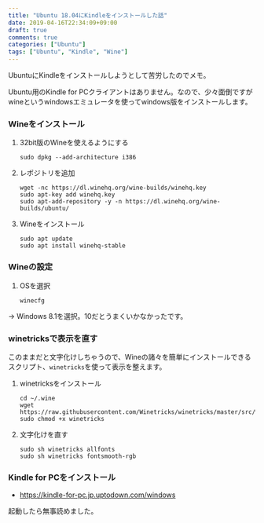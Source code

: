 ```yaml
---
title: "Ubuntu 18.04にKindleをインストールした話"
date: 2019-04-16T22:34:09+09:00
draft: true
comments: true
categories: ["Ubuntu"]
tags: ["Ubuntu", "Kindle", "Wine"]
---
```


UbuntuにKindleをインストールしようとして苦労したのでメモ。

Ubuntu用のKindle for PCクライアントはありません。なので、少々面倒ですがwineというwindowsエミュレータを使ってwindows版をインストールします。

 <!--more-->

### Wineをインストール

1. 32bit版のWineを使えるようにする

    ```
    sudo dpkg --add-architecture i386
    ```

2. レポジトリを追加

    ```
    wget -nc https://dl.winehq.org/wine-builds/winehq.key
    sudo apt-key add winehq.key
    sudo apt-add-repository -y -n https://dl.winehq.org/wine-builds/ubuntu/
    ```

3. Wineをインストール

    ```
    sudo apt update
    sudo apt install winehq-stable
    ```

### Wineの設定

1. OSを選択

    ```
    winecfg
    ```

→ Windows 8.1を選択。10だとうまくいかなかったです。

### winetricksで表示を直す

このままだと文字化けしちゃうので、Wineの諸々を簡単にインストールできるスクリプト、`winetricks`を使って表示を整えます。

1. winetricksをインストール

    ```
    cd ~/.wine
    wget https://raw.githubusercontent.com/Winetricks/winetricks/master/src/winetricks
    sudo chmod +x winetricks
    ```

2. 文字化けを直す

    ```
    sudo sh winetricks allfonts
    sudo sh winetricks fontsmooth-rgb
    ```

### Kindle for PCをインストール

- https://kindle-for-pc.jp.uptodown.com/windows

起動したら無事読めました。
